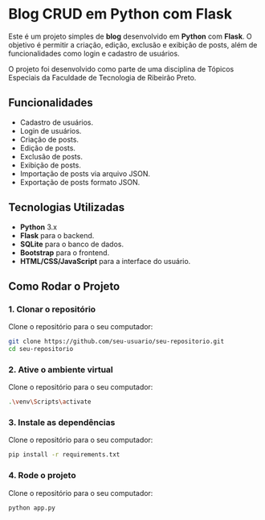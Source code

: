 # Blog CRUD em Python com Flask

Este é um projeto simples de **blog** desenvolvido em **Python** com **Flask**. O objetivo é permitir a criação, edição, exclusão e exibição de posts, além de funcionalidades como login e cadastro de usuários.

O projeto foi desenvolvido como parte de uma disciplina de Tópicos Especiais da Faculdade de Tecnologia de Ribeirão Preto.

## Funcionalidades

- Cadastro de usuários.
- Login de usuários.
- Criação de posts.
- Edição de posts.
- Exclusão de posts.
- Exibição de posts.
- Importação de posts via arquivo JSON.
- Exportação de posts formato JSON.

## Tecnologias Utilizadas

- **Python** 3.x
- **Flask** para o backend.
- **SQLite** para o banco de dados.
- **Bootstrap** para o frontend.
- **HTML/CSS/JavaScript** para a interface do usuário.

## Como Rodar o Projeto

### 1. Clonar o repositório

Clone o repositório para o seu computador:

```bash
git clone https://github.com/seu-usuario/seu-repositorio.git
cd seu-repositorio
```

### 2. Ative o ambiente virtual

Clone o repositório para o seu computador:

```bash
.\venv\Scripts\activate
```

### 3. Instale as dependências

Clone o repositório para o seu computador:

```bash
pip install -r requirements.txt
```

### 4. Rode o projeto

Clone o repositório para o seu computador:

```bash
python app.py
```